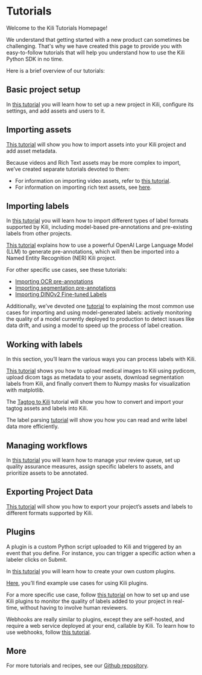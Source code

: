 # Tutorials

Welcome to the Kili Tutorials Homepage!

We understand that getting started with a new product can sometimes be challenging. That's why we have created this page to provide you with easy-to-follow tutorials that will help you understand how to use the Kili Python SDK in no time.

Here is a brief overview of our tutorials:

## Basic project setup

In [this tutorial](https://python-sdk-docs.kili-technology.com/latest/sdk/tutorials/basic_project_setup/) you will learn how to set up a new project in Kili, configure its settings, and add assets and users to it.

## Importing assets

[This tutorial](https://python-sdk-docs.kili-technology.com/latest/sdk/tutorials/importing_assets_and_labels/) will show you how to import assets into your Kili project and add asset metadata.

Because videos and Rich Text assets may be more complex to import, we’ve created separate tutorials devoted to them:

- For information on importing video assets, refer to [this tutorial](https://python-sdk-docs.kili-technology.com/latest/sdk/tutorials/importing_video_assets/).
- For information on importing rich text assets, see [here](https://github.com/kili-technology/kili-python-sdk/blob/master/recipes/import_text_assets.ipynb).

## Importing labels

In [this tutorial](https://python-sdk-docs.kili-technology.com/latest/sdk/tutorials/importing_labels/) you will learn how to import different types of label formats supported by Kili, including model-based pre-annotations and pre-existing labels from other projects.

[This tutorial](https://python-sdk-docs.kili-technology.com/latest/sdk/tutorials/ner_pre_annotations_openai/) explains how to use a powerful OpenAI Large Language Model (LLM) to generate pre-annotations, which will then be imported into a Named Entity Recognition (NER) Kili project.

For other specific use cases, see these tutorials:

- [Importing OCR pre-annotations](https://python-sdk-docs.kili-technology.com/latest/sdk/tutorials/ocr_pre_annotations/)
- [Importing segmentation pre-annotations](https://python-sdk-docs.kili-technology.com/latest/sdk/tutorials/pixel_level_masks/)
- [Importing DINOv2 Fine-tuned Labels](https://python-sdk-docs.kili-technology.com/latest/sdk/tutorials/finetuning_dinov2.md)

Additionally, we’ve devoted one [tutorial](https://python-sdk-docs.kili-technology.com/latest/sdk/tutorials/inference_labels/) to explaining the most common use cases for importing and using model-generated labels: actively monitoring the quality of a model currently deployed to production to detect issues like data drift, and using a model to speed up the process of label creation.

## Working with labels

In this section, you’ll learn the various ways you can process labels with Kili.

[This tutorial](https://python-sdk-docs.kili-technology.com/latest/sdk/tutorials/medical_imaging/) shows you how to upload medical images to Kili using pydicom, upload dicom tags as metadata to your assets, download segmentation labels from Kili, and finally convert them to Numpy masks for visualization with matplotlib.

The [Tagtog to Kili](https://python-sdk-docs.kili-technology.com/latest/sdk/tutorials/tagtog_to_kili/) tutorial will show you how to convert and import your tagtog assets and labels into Kili.

The label parsing [tutorial](https://python-sdk-docs.kili-technology.com/latest/sdk/tutorials/label_parsing/) will show you how you can read and write label data more efficiently.

## Managing workflows

In [this tutorial](https://python-sdk-docs.kili-technology.com/latest/sdk/tutorials/set_up_workflows/) you will learn how to manage your review queue, set up quality assurance measures, assign specific labelers to assets, and prioritize assets to be annotated.

## Exporting Project Data

[This tutorial](https://python-sdk-docs.kili-technology.com/latest/sdk/tutorials/export_a_kili_project/) will show you how to export your project’s assets and labels to different formats supported by Kili.

## Plugins

A plugin is a custom Python script uploaded to Kili and triggered by an event that you define. For instance, you can trigger a specific action when a labeler clicks on Submit.

In [this tutorial](https://python-sdk-docs.kili-technology.com/latest/sdk/tutorials/plugins_development/) you will learn how to create your own custom plugins.

[Here](https://python-sdk-docs.kili-technology.com/latest/sdk/tutorials/plugins_library/), you’ll find example use cases for using Kili plugins.

For a more specific use case, follow [this tutorial](https://python-sdk-docs.kili-technology.com/latest/sdk/tutorials/plugins_example/) on how to set up and use Kili plugins to monitor the quality of labels added to your project in real-time, without having to involve human reviewers.

Webhooks are really similar to plugins, except they are self-hosted, and require a web service deployed at your end, callable by Kili. To learn how to use webhooks, follow [this tutorial](https://python-sdk-docs.kili-technology.com/latest/sdk/tutorials/webhooks_example/).

## More

For more tutorials and recipes, see our [Github repository](https://github.com/kili-technology/kili-python-sdk/tree/master/recipes).
